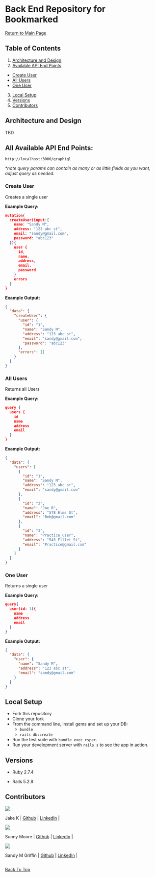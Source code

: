 # Back End Repository for Bookmarked

[Return to Main Page](https://github.com/The-Readers-Collective)

## Table of Contents

1. [Architecture and Design](#architecture-and-design)
2. [Available API End Points](#all-available-api-end-points)
  - [Create User](#create-user)
  - [All Users](#all-users)
  - [One User](#one-user)
3. [Local Setup](#local-setup)
4. [Versions](#versions)
5. [Contributors](#contributors)


## Architecture and Design

TBD

## All Available API End Points:

`http://localhost:3000/graphiql`

**note query params can contain as many or as little fields as you want, adjust query as needed.*

### Create User
Creates a single user

<b>Example Query:</b>
```json
mutation{
  createUser(input:{
   	name: "Sandy M",
    address: "123 abc st",
    email: "sandy@gmail.com",
    password: "abc123"
  }){
    user {
      id,
      name,
      address,
      email,
      password
    }
    errors
  }
}
```

<b>Example Output:</b>

```json
{
  "data": {
    "createUser": {
      "user": {
        "id": "1",
        "name": "Sandy M",
        "address": "123 abc st",
        "email": "sandy@gmail.com",
        "password": "abc123"
      },
      "errors": []
    }
  }
}
```

### All Users
Returns all Users

<b>Example Query:</b>
```json
query {
  users {
    id
    name
    address
    email
  }
}
```

<b>Example Output:</b>

```json
{
  "data": {
    "users": [
      {
        "id": "1",
        "name": "Sandy M",
        "address": "123 abc st",
        "email": "sandy@gmail.com"
      },
      {
        "id": "2",
        "name": "Joe B",
        "address": "578 Elms St",
        "email": "Bob@gmail.com"
      },
      {
        "id": "3",
        "name": "Practice_user",
        "address": "543 Fillet St",
        "email": "Practice@gmail.com"
      }
    ]
  }
}
```

### One User
Returns a single user

<b>Example Query:</b>
```json
query{
  user(id: 1){
    name
    address
    email
  }
}
```

<b>Example Output:</b>

```json
{
  "data": {
    "user": {
      "name": "Sandy M",
      "address": "123 abc st",
      "email": "sandy@gmail.com"
    }
  }
}
```

## Local Setup

* Fork this repository
* Clone your fork
* From the command line, install gems and set up your DB:
    * `bundle`
    * `rails db:create`
* Run the test suite with `bundle exec rspec`.
* Run your development server with `rails s` to see the app in action.

## Versions

- Ruby 2.7.4

- Rails 5.2.8

## Contributors


<img src="https://avatars.githubusercontent.com/u/16805645?s=120&v=4" />

Jake K | [Github](https://github.com/LlamaBack) | [LinkedIn](https://www.linkedin.com/in/jake-k-5413a6227/) |


<img src="https://avatars.githubusercontent.com/u/102932532?s=120&v=4" />

Sunny Moore | [Github](https://github.com/sunny-moore) | [LinkedIn](https://www.linkedin.com/in/sunny-moore/) |


<img src="https://avatars.githubusercontent.com/u/59062958?s=120&v=4" />

Sandy M Griffin | [Github](https://github.com/SandyyMarie) | [LinkedIn](https://www.linkedin.com/in/sandy-marie/) |

##

[Back To Top](#back-end-repository-for-bookmarked) 
